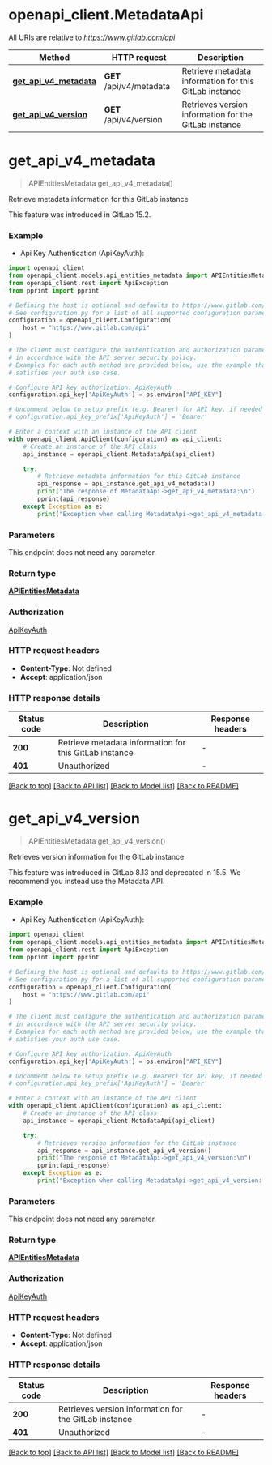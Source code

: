 # openapi_client.MetadataApi

All URIs are relative to *https://www.gitlab.com/api*

Method | HTTP request | Description
------------- | ------------- | -------------
[**get_api_v4_metadata**](MetadataApi.md#get_api_v4_metadata) | **GET** /api/v4/metadata | Retrieve metadata information for this GitLab instance
[**get_api_v4_version**](MetadataApi.md#get_api_v4_version) | **GET** /api/v4/version | Retrieves version information for the GitLab instance


# **get_api_v4_metadata**
> APIEntitiesMetadata get_api_v4_metadata()

Retrieve metadata information for this GitLab instance

This feature was introduced in GitLab 15.2.

### Example

* Api Key Authentication (ApiKeyAuth):

```python
import openapi_client
from openapi_client.models.api_entities_metadata import APIEntitiesMetadata
from openapi_client.rest import ApiException
from pprint import pprint

# Defining the host is optional and defaults to https://www.gitlab.com/api
# See configuration.py for a list of all supported configuration parameters.
configuration = openapi_client.Configuration(
    host = "https://www.gitlab.com/api"
)

# The client must configure the authentication and authorization parameters
# in accordance with the API server security policy.
# Examples for each auth method are provided below, use the example that
# satisfies your auth use case.

# Configure API key authorization: ApiKeyAuth
configuration.api_key['ApiKeyAuth'] = os.environ["API_KEY"]

# Uncomment below to setup prefix (e.g. Bearer) for API key, if needed
# configuration.api_key_prefix['ApiKeyAuth'] = 'Bearer'

# Enter a context with an instance of the API client
with openapi_client.ApiClient(configuration) as api_client:
    # Create an instance of the API class
    api_instance = openapi_client.MetadataApi(api_client)

    try:
        # Retrieve metadata information for this GitLab instance
        api_response = api_instance.get_api_v4_metadata()
        print("The response of MetadataApi->get_api_v4_metadata:\n")
        pprint(api_response)
    except Exception as e:
        print("Exception when calling MetadataApi->get_api_v4_metadata: %s\n" % e)
```



### Parameters

This endpoint does not need any parameter.

### Return type

[**APIEntitiesMetadata**](APIEntitiesMetadata.md)

### Authorization

[ApiKeyAuth](../README.md#ApiKeyAuth)

### HTTP request headers

 - **Content-Type**: Not defined
 - **Accept**: application/json

### HTTP response details

| Status code | Description | Response headers |
|-------------|-------------|------------------|
**200** | Retrieve metadata information for this GitLab instance |  -  |
**401** | Unauthorized |  -  |

[[Back to top]](#) [[Back to API list]](../README.md#documentation-for-api-endpoints) [[Back to Model list]](../README.md#documentation-for-models) [[Back to README]](../README.md)

# **get_api_v4_version**
> APIEntitiesMetadata get_api_v4_version()

Retrieves version information for the GitLab instance

This feature was introduced in GitLab 8.13 and deprecated in 15.5. We recommend you instead use the Metadata API.

### Example

* Api Key Authentication (ApiKeyAuth):

```python
import openapi_client
from openapi_client.models.api_entities_metadata import APIEntitiesMetadata
from openapi_client.rest import ApiException
from pprint import pprint

# Defining the host is optional and defaults to https://www.gitlab.com/api
# See configuration.py for a list of all supported configuration parameters.
configuration = openapi_client.Configuration(
    host = "https://www.gitlab.com/api"
)

# The client must configure the authentication and authorization parameters
# in accordance with the API server security policy.
# Examples for each auth method are provided below, use the example that
# satisfies your auth use case.

# Configure API key authorization: ApiKeyAuth
configuration.api_key['ApiKeyAuth'] = os.environ["API_KEY"]

# Uncomment below to setup prefix (e.g. Bearer) for API key, if needed
# configuration.api_key_prefix['ApiKeyAuth'] = 'Bearer'

# Enter a context with an instance of the API client
with openapi_client.ApiClient(configuration) as api_client:
    # Create an instance of the API class
    api_instance = openapi_client.MetadataApi(api_client)

    try:
        # Retrieves version information for the GitLab instance
        api_response = api_instance.get_api_v4_version()
        print("The response of MetadataApi->get_api_v4_version:\n")
        pprint(api_response)
    except Exception as e:
        print("Exception when calling MetadataApi->get_api_v4_version: %s\n" % e)
```



### Parameters

This endpoint does not need any parameter.

### Return type

[**APIEntitiesMetadata**](APIEntitiesMetadata.md)

### Authorization

[ApiKeyAuth](../README.md#ApiKeyAuth)

### HTTP request headers

 - **Content-Type**: Not defined
 - **Accept**: application/json

### HTTP response details

| Status code | Description | Response headers |
|-------------|-------------|------------------|
**200** | Retrieves version information for the GitLab instance |  -  |
**401** | Unauthorized |  -  |

[[Back to top]](#) [[Back to API list]](../README.md#documentation-for-api-endpoints) [[Back to Model list]](../README.md#documentation-for-models) [[Back to README]](../README.md)

